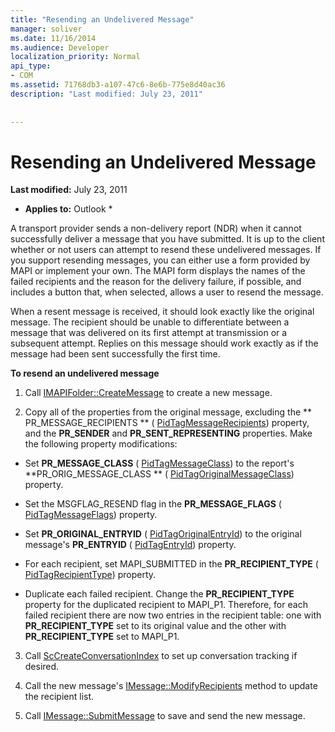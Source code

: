 ```yaml
---
title: "Resending an Undelivered Message"
manager: soliver
ms.date: 11/16/2014
ms.audience: Developer
localization_priority: Normal
api_type:
- COM
ms.assetid: 71768db3-a107-47c6-8e6b-775e8d40ac36
description: "Last modified: July 23, 2011"
 
 
---
```


# Resending an Undelivered Message

 **Last modified:** July 23, 2011 
  
 * **Applies to:** Outlook * 
  
A transport provider sends a non-delivery report (NDR) when it cannot successfully deliver a message that you have submitted. It is up to the client whether or not users can attempt to resend these undelivered messages. If you support resending messages, you can either use a form provided by MAPI or implement your own. The MAPI form displays the names of the failed recipients and the reason for the delivery failure, if possible, and includes a button that, when selected, allows a user to resend the message.
  
When a resent message is received, it should look exactly like the original message. The recipient should be unable to differentiate between a message that was delivered on its first attempt at transmission or a subsequent attempt. Replies on this message should work exactly as if the message had been sent successfully the first time.
  
 **To resend an undelivered message**
  
1. Call [IMAPIFolder::CreateMessage](imapifolder-createmessage.md) to create a new message. 
    
2. Copy all of the properties from the original message, excluding the ** PR_MESSAGE_RECIPIENTS ** ( [PidTagMessageRecipients](pidtagmessagerecipients-canonical-property.md)) property, and the **PR_SENDER** and **PR_SENT_REPRESENTING** properties. Make the following property modifications: 
    
  - Set **PR_MESSAGE_CLASS** ( [PidTagMessageClass](pidtagmessageclass-canonical-property.md)) to the report's **PR_ORIG_MESSAGE_CLASS ** ( [PidTagOriginalMessageClass](pidtagoriginalmessageclass-canonical-property.md)) property.
    
  - Set the MSGFLAG_RESEND flag in the **PR_MESSAGE_FLAGS** ( [PidTagMessageFlags](pidtagmessageflags-canonical-property.md)) property.
    
  - Set **PR_ORIGINAL_ENTRYID** ( [PidTagOriginalEntryId](pidtagoriginalentryid-canonical-property.md)) to the original message's **PR_ENTRYID** ( [PidTagEntryId](pidtagentryid-canonical-property.md)) property.
    
  - For each recipient, set MAPI_SUBMITTED in the **PR_RECIPIENT_TYPE** ( [PidTagRecipientType](pidtagrecipienttype-canonical-property.md)) property. 
    
  - Duplicate each failed recipient. Change the **PR_RECIPIENT_TYPE** property for the duplicated recipient to MAPI_P1. Therefore, for each failed recipient there are now two entries in the recipient table: one with **PR_RECIPIENT_TYPE** set to its original value and the other with **PR_RECIPIENT_TYPE** set to MAPI_P1. 
    
3. Call [ScCreateConversationIndex](sccreateconversationindex.md) to set up conversation tracking if desired. 
    
4. Call the new message's [IMessage::ModifyRecipients](imessage-modifyrecipients.md) method to update the recipient list. 
    
5. Call [IMessage::SubmitMessage](imessage-submitmessage.md) to save and send the new message. 
    

